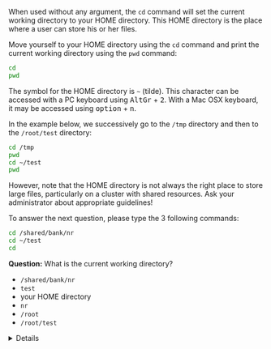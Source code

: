 When used without any argument, the `cd` command will set the current working directory to your HOME directory. 
This HOME directory is the place where a user can store his or her files. 

Move yourself to your HOME directory using the `cd` command and print the current working directory using the `pwd` command:

```bash
cd 
pwd
```

The symbol for the HOME directory is `~` (tilde). This character can be accessed with a PC keyboard using <kbd>AltGr</kbd> + <kbd>2</kbd>. With a Mac OSX keyboard, it may be accessed using <kbd>option</kbd> + <kbd>n</kbd>. 

In the example below, we successively go to the `/tmp` directory and then to the `/root/test` directory:

```bash
cd /tmp
pwd
cd ~/test
pwd
```

However, note that the HOME directory is not always the right place to store large files, particularly on a cluster with shared resources. Ask your administrator about appropriate guidelines!


To answer the next question, please type the 3 following commands:

```bash
cd /shared/bank/nr
cd ~/test
cd
```

**Question:** What is the current working directory?

- `/shared/bank/nr`
- `test`
- your HOME directory
- `nr`
- `/root`
- `/root/test`

<details>

`/root` that is also *your HOME directory*

</details>
